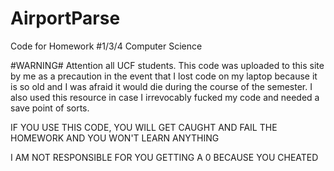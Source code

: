 # AirportParse
Code for Homework #1/3/4 Computer Science

#WARNING#
Attention all UCF students.  This code was uploaded to this site by me as a precaution in the event that I lost code on my laptop because it is so old and I was afraid it would die during the course of the semester.  I also used this resource in case I irrevocably fucked my code and needed a save point of sorts.

IF YOU USE THIS CODE, YOU WILL GET CAUGHT AND FAIL THE HOMEWORK AND YOU WON'T LEARN ANYTHING

I AM NOT RESPONSIBLE FOR YOU GETTING A 0 BECAUSE YOU CHEATED
